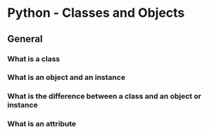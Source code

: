 # Python - Classes and Objects

## General

### What is a class
### What is an object and an instance
### What is the difference between a class and an object or instance
### What is an attribute
